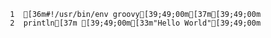      1	[36m#!/usr/bin/env groovy[39;49;00m[37m[39;49;00m
     2	println[37m [39;49;00m[33m"Hello World"[39;49;00m
